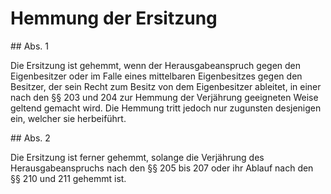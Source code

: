 # Hemmung der Ersitzung



\#\# Abs. 1

 Die Ersitzung ist gehemmt, wenn der Herausgabeanspruch gegen den Eigenbesitzer oder im Falle eines mittelbaren Eigenbesitzes gegen den Besitzer, der sein Recht zum Besitz von dem Eigenbesitzer ableitet, in einer nach den §§ 203 und 204 zur Hemmung der Verjährung geeigneten Weise geltend gemacht wird. Die Hemmung tritt jedoch nur zugunsten desjenigen ein, welcher sie herbeiführt.

\#\# Abs. 2

 Die Ersitzung ist ferner gehemmt, solange die Verjährung des Herausgabeanspruchs nach den §§ 205 bis 207 oder ihr Ablauf nach den §§ 210 und 211 gehemmt ist. 

